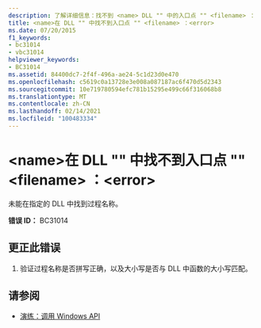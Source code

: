 ```yaml
---
description: 了解详细信息：找不到 <name> DLL "" 中的入口点 "" <filename> ： <error>
title: <name>在 DLL "" 中找不到入口点 "" <filename> ：<error>
ms.date: 07/20/2015
f1_keywords:
- bc31014
- vbc31014
helpviewer_keywords:
- BC31014
ms.assetid: 84400dc7-2f4f-496a-ae24-5c1d23d0e470
ms.openlocfilehash: c5619c0a13728e3e008a087187ac6f470d5d2343
ms.sourcegitcommit: 10e719780594efc781b15295e499c66f316068b8
ms.translationtype: MT
ms.contentlocale: zh-CN
ms.lasthandoff: 02/14/2021
ms.locfileid: "100483334"
---
```

# <a name="unable-to-find-entry-point-name-in-dll-filename-error"></a>\<name>在 DLL "" 中找不到入口点 "" \<filename> ：\<error>

未能在指定的 DLL 中找到过程名称。  
  
 **错误 ID：** BC31014  
  
## <a name="to-correct-this-error"></a>更正此错误  
  
1. 验证过程名称是否拼写正确，以及大小写是否与 DLL 中函数的大小写匹配。  
  
## <a name="see-also"></a>请参阅

- [演练：调用 Windows API](../programming-guide/com-interop/walkthrough-calling-windows-apis.md)
